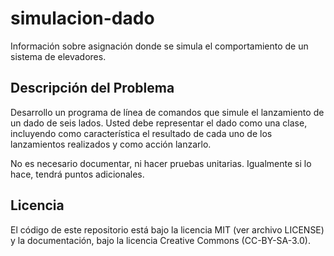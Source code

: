 # simulacion-dado
Información sobre asignación donde se simula el comportamiento de un sistema de elevadores.

## Descripción del Problema
Desarrollo un programa de línea de comandos que simule el lanzamiento de un dado de seis lados. Usted debe representar el dado como una clase, incluyendo como característica el resultado de cada uno de los lanzamientos realizados y como acción lanzarlo.

No es necesario documentar, ni hacer pruebas unitarias. Igualmente si lo hace, tendrá puntos adicionales.

## Licencia
El código de este repositorio está bajo la licencia MIT (ver archivo LICENSE) y la documentación, bajo la licencia Creative Commons (CC-BY-SA-3.0).
